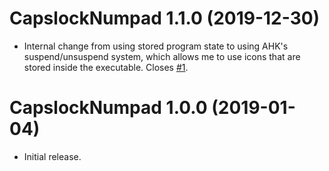 # CapslockNumpad 1.1.0 (2019-12-30)

- Internal change from using stored program state to using AHK's suspend/unsuspend system, which allows me to use icons that are stored inside the executable. Closes [#1](https://github.com/DesiQuintans/CapslockNumpad/issues/1).



# CapslockNumpad 1.0.0 (2019-01-04)

- Initial release.
